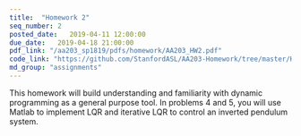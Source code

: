 ```yaml
---
title:  "Homework 2"
seq_number: 2
posted_date:   2019-04-11 12:00:00
due_date:   2019-04-18 21:00:00
pdf_link: "/aa203_sp1819/pdfs/homework/AA203_HW2.pdf"
code_link: "https://github.com/StanfordASL/AA203-Homework/tree/master/HW2"
md_group: "assignments"
---
```


This homework will build understanding and familiarity with dynamic programming as a general purpose tool. In problems 4 and 5, you will use Matlab to implement LQR and iterative LQR to control an inverted pendulum system. 